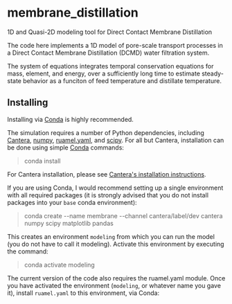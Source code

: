 # membrane_distillation
1D and Quasi-2D modeling tool for Direct Contact Membrane Distillation

The code here implements a 1D model of pore-scale transport processes in a Direct Contact Membrane Distillation (DCMD) water filtration system.

The system of equations integrates temporal conservation equations for mass, element, and energy, over a sufficiently long time to estimate steady-state behavior as a funciton of feed temperature and distillate temperature.

## Installing

Installing via [Conda](https://conda.io/) is highly recommended.  

The simulation requires a number of Python dependencies, including [Cantera](https://cantera.org), [numpy](http://www.numpy.org/), [ruamel.yaml](https://pypi.org/project/ruamel.yaml/), and [scipy](https://www.scipy.org/).  For all but Cantera, installation can be done using simple [Conda](https://conda.io/) commands:

> conda install <package name>
  
For Cantera installation, please see [Cantera's installation instructions](https://cantera.org/install/index.html).

If you are using Conda, I would recommend setting up a single environment with all required packages (it is strongly advised that you do not install packages into your `base` conda environment):

> conda create --name membrane --channel cantera/label/dev cantera numpy scipy matplotlib pandas

This creates an environment `modeling` from which you can run the model (you do not have to call it modeling). Activate this environment by executing the command:

> conda activate modeling

The current version of the code also requires the ruamel.yaml module. Once you have activated the environment (`modeling`, or whatever name you gave it), install `ruamel.yaml` to this environment, via Conda:

> conda install -channel conda-forge ruamel.yaml

(the `-channel` flag indicates to download from a specific conda channel.  Above, we downloaded and installed from the `cantera/label/dev` channel, to get the development version of cantera.  Here, we download and install from `conda-forge`, which hosts the `ruamel.yaml` package).

Once you have your Conda environment set up, you need to download the model files. If you use `git`, this is relatively simple to do via cloning from the command line:

> git clone https://github.com/coresresearch/membrane_distillation.git

You can also click "Clone or download," above, followed by "Download ZIP".

Next cd into the folder where you downloaded the model:

> cd membrane_distillation

## Running the Model

Once you have installed all necessary dependencies and downloaded the model files, there are two necessary steps:

1. Specify inputs in `membrane_distillation_inputs.yaml`
2. Call/run the model file `membrane_distillation_1d_model.py`

### Specifying inputs.

All necessary inputs are specified in the file `membrane_distillation_inputs.yaml`.  This includes all simulation and membrane parameters, as well as the cantera thermo-kinetic input parameters.  

Selected parameters can also be provided when the model is called:

* `save`: The folder and file where outputs are saved 
* `membrane`: The set of membrane properties in `membrane_distillation_inputs.yaml` to use for the simulation (the user must provide a string matching one of the name strings in the input file).
* `tau_g`: The membrane tortuosity factor.
* `transport`: The transport model (a string matching one of the implemented models. Current options are `Fick` for linear Fickean diffusion and `DGM` for the Dusty Gas Model).
* `feed_temp`: The membrane surface temperature at the (hot) feed water interface [degrees C].
* `permeate_temp`: The membrane surface temperature at the (cold) permeate water interface [degrees C].

In the case where certain parameters are given in both the input file and from the command line, _only the values from the command line will be used_.

### Run the Model File

There are two ways to run the model file.  

1. If you just want to run a single simulation for a given set of conditions, you can run `membrane_distillation_1d_model.py`, either from the command line or from an IDE such as `PyCharm`, `Spyder`, etc.  

    To use inputs from the input file only, simply call the model file.  From the command line, this looks like:  

    > python membrane_distillation_1d_model.py

    If you want to overwrite some of the paramters in the input file, these can be provided via command line keywords.  For example, to save to a folder/file named `outputs/test.csv` (all output files are automatically written to the `outputs` folder), for the `DGM` transport model and a tortuosity factor of 1.3, you would run:

     ```python
     python membrane_distillation_1d_model.py --save='test' --transport='DGM' --tau_g=1.3
    ```

    (from within an IDE, you would mostly likely drop the `python` prefix and `.py` file suffix in these commands).

2. Running fits or repeated models:  If you want to run a series of models, or perform a quasi-2D simulation for a given surface temperature profile for each side of the membrane, `membrane_distillation_1d_model.py` can be imported as a module, and run from a python script file.  To run the same model as shown in the block above:

    ```python
    from membrane_distillation_1d_model import membrane_distillation_1d_model
    membrane_distillation_1d_model(save='test', transport='DGM', tau_g=1.3)
    ```

    In this way, your script can easily loop over numerous simulations. The data is saved as you go, which you can then process and analyze after running the simulations. A demonstration of such a fitting routine under construction in the file `membrane_distillation_1d_fitting.py`.

## Using, Citing, and Contributing Code.

This code is licensed under a permissive, [BSD 3-clause license](https://github.com/coresresearch/membrane_distillation/blob/main/LICENSE).  You are free to re-purpose, edit, and use this model as you see fit, so long as you follow the license guidelines.

If you publish anything based on this work, we would appreciate using the following citatioon: 

```
@misc{CORES_membrane_distillation
    author = {Spencer D. Gilleon and Steven C. DeCaluwe},
    year = 2020,
    title = {CORES Research Group Membrane Distillation Model}
    url = {https://github.com/coresresearch/membrane_distillation},
}
```
Finally, if there are changes, improvements, and/or suggestions, please let us know!  You can open an issue, using the "Issues" tab above.  Or better yet, fork and clone this repository, commit your changes using Git, and open up a Pull Request!  We would gladly welcome your contributions!


